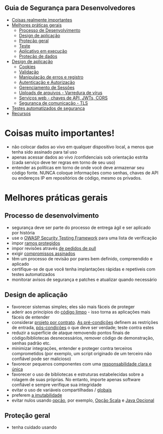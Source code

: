 ## Guia de Segurança para Desenvolvedores

-   [Coisas realmente importantes](#coisas-realmente-importantes)
-   [Melhores práticas gerais](#melhores-praticas-gerais)
    -   [Processo de Desenvolvimento](#processo-de-desenvolvimento)
    -   [Design de aplicação](#design-de-aplicacao)
    -   [Proteção geral](#protecao-geral)
    -   [Teste](#teste)
    -   [Aplicativo em execução](#aplicativo-em-execucao)
    -   [Proteção de dados](#protecao-de-dados)
-   [Design de aplicação](#design-de-aplicacao)
    -   [Cookies](#cookies)
    -   [Validação](#validacao)
    -   [Manipulação de erros e registro](#manipulacao-de-erros-e-registro)
    -   [Autenticação e Autorização](#autenticacao-e-autorização)
    -   [Gerenciamento de Sessões](#gerenciamento-de-sessoes)
    -   [Uploads de arquivos - Varredura de vírus](#uploads-de-arquivos-varredura-de-virus)
    -   [Serviços web - chaves de API, JWTs, CORS](#servicos-web-chaves-de-api-jwts-cors)
    -   [Segurança de comunicação - TLS](#seguranca-de-comunicacao-tls)
-   [Testes automatizados de segurança](#testes-automatizados-de-segurança)
-   [Recursos](#recursos)

# Coisas muito importantes!

-   não colocar dados ao vivo em qualquer dispositivo local, a menos que tenha sido assinado para tal uso
-   apenas acessar dados ao vivo /confidenciais sob orientação estrita (cada serviço deve ter regras em torno de seu uso)
-   entender as políticas em torno de onde você deve armazenar seu código fonte. NUNCA coloque informações como senhas, chaves de API ou endereços IP em repositórios de código, mesmo os privados.

# Melhores práticas gerais

## Processo de desenvolvimento

-   segurança deve ser parte do processo de entrega ágil e ser aplicado por história
-   use o [OWASP Security Testing Framework](https://www.owasp.org/index.php/The_OWASP_Testing_Framework) para uma lista de verificação
-   impor [ramos protegidos](https://github.com/blog/2051-protected-branches-and-required-status-checks)
-   impor revisões através [de pedidos de pull](https://help.github.com/articles/using-pull-requests/)
-   exigir [compromissos assinados](https://help.github.com/articles/signing-commits-using-gpg/)
-   têm um processo de revisão por pares bem definido, compreendido e aplicado
-   certifique-se de que você tenha implantações rápidas e repetíveis com testes automatizados
-   monitorar avisos de segurança e patches e atualizar quando necessário

## Design de aplicação

-   favorecer sistemas simples; eles são mais fáceis de proteger
-   aderir aos princípios do [código limpo](https://www.amazon.co.uk/Clean-Code-Handbook-Software-Craftsmanship/dp/0132350882) - isso torna as aplicações mais fáceis de entender
-   considerar [projeto por contrato](https://en.wikipedia.org/wiki/Design_by_contract). [As pré-condições](https://en.wikipedia.org/wiki/Precondition) definem as restrições de entrada, [pós-condições](https://en.wikipedia.org/wiki/Postcondition) o que deve ser verdade; teste contra estes
-   reduzir a superfície de ataque removendo pontos finais de código/bibliotecas desnecessários, remover código de demonstração, senhas padrão etc.
-   minimizar integrações, entender e proteger contra terceiros comprometidos (por exemplo, um script originado de um terceiro não confiável pode ser malicioso)
-   favorecer pequenos componentes com uma [responsabilidade clara e única](https://blog.8thlight.com/uncle-bob/2014/05/08/SingleReponsibilityPrinciple.html)
-   favorecer o uso de bibliotecas e estruturas estabelecidas sobre a rolagem de suas próprias. No entanto, importe apenas software confiável e sempre verifique sua integridade
-   evitar o uso de variáveis compartilhadas / [globais](http://programmers.stackexchange.com/questions/148108/why-is-global-state-so-evil)
-   preferem [a imutabilidade](http://miles.no/blogg/why-care-about-functional-programming-part-1-immutability)
-   evitar nulos usando [opção](https://en.wikipedia.org/wiki/Option_type), por exemplo, [Opção Scala](http://danielwestheide.com/blog/2012/12/19/the-neophytes-guide-to-scala-part-5-the-option-type.html) e [Java Opcional](http://onelineatatime.io/optional-guava-and-java-8/)

## Proteção geral

-   tenha cuidado usando <script src> a menos que você tenha controle completo sobre o script que é carregado
-   se enviar um formulário modifica dados ou estágio, use POST não GET
-   evite [a injeção SQL](https://www.owasp.org/index.php/SQL_Injection_Prevention_Cheat_Sheet) / injeção de javascript, garantindo que todas as consultas sejam [parametrizadas](https://www.owasp.org/index.php/Query_Parameterization_Cheat_Sheet) (e/ou use, por exemplo, um [ORM](https://en.wikipedia.org/wiki/Object-relational_mapping), [Registro Ativo](http://www.martinfowler.com/eaaCatalog/activeRecord.html))
-   proteger contra scripting cross site [(XSS)](https://www.owasp.org/index.php/XSS_(Cross_Site_Scripting)_Prevention_Cheat_Sheet) escapando / higienizando dados não confiáveis usando uma biblioteca de codificação de segurança padrão. Considere também usar cabeçalhos \[Política de Segurança de Conteúdo\] ([https://w3c.github.io/webappsec-csp/2/](https://w3c.github.io/webappsec-csp/2/)) para ativos da lista branca que uma página pode carregar
-   proteger contra falsificação de solicitação de local cruzado [(CSRF)](https://www.owasp.org/index.php/Cross-Site_Request_Forgery_(CSRF)) que visam solicitações de alteração de estado. Verifique os cabeçalhos padrão para verificar se a solicitação é a mesma origem E verifique um token CSRF
-   garantir que os recursos que você carrega sejam como esperado usando [integridade subresource](https://www.w3.org/TR/SRI/)
-   use HTTP Strict Transport Security [(HSTS)](https://www.owasp.org/index.php/HTTP_Strict_Transport_Security_Cheat_Sheet) com, por exemplo, um "Strict-Transport-Security: max-age=8640000; incluiSubDomains" HTTP Header para proteger contra ataques de tiras SSL. Considere inserir seu domínio na [lista de pré-carregamento do HSTS](https://hstspreload.appspot.com/)
-   proteger contra [clickjacking](https://www.owasp.org/index.php/Clickjacking_Defense_Cheat_Sheet) usando o "X-Frame-Options: DENY" HTTP Header
-   Não use [JSONP](http://stackoverflow.com/questions/3839966/can-anyone-explain-what-jsonp-is-in-layman-terms) para enviar dados confidenciais. Uma vez que o JSONP é javaScript válido, ele não é protegido pela política de mesma origem
-   não eval qualquer String não verificada (por exemplo, não eval uma string esperada para conter JSON - use JSON.parse em vez disso)
-   não armazenar ids de sessão no [LocalStorage](https://www.sitepoint.com/html5-local-storage-revisited/). Pense cuidadosamente antes de colocar quaisquer dados confidenciais no armazenamento local, mesmo quando criptografado
-   preferir sessionStorage para localStorage se a persistência por mais tempo do que a sessão do navegador não for necessária
-   validar URLs passados para XMLHttpRequest.open (os navegadores permitem que estes sejam multi-domínio)
-   use apenas [WebSockets](http://www.html5rocks.com/en/tutorials/websockets/basics/) sobre TLS (wss://) e esteja ciente de que a comunicação pode ser falsificada / sequestrada através do XSS
-   usar [diferentes subdomínios](https://www.gov.uk/service-manual/operations/operating-servicegovuk-subdomains.html) para páginas da Web voltadas para o público, ativos estáticos e administração

## Cookies

-   usar cookies [seguros](https://www.owasp.org/index.php/SecureFlag), [assinados e httpOnly](https://www.owasp.org/index.php/HttpOnly) quando possível (e obrigatório se contiver informações da conta)
-   criptografar quaisquer dados confidenciais com, por exemplo, [encicloção de cookies (nó)](https://www.npmjs.com/package/cookie-encryption)
-   evite colocar informações confidenciais em cookies de terceiros

## Teste

-   favorecer [o Desenvolvimento Impulsionado por Testes](https://en.wikipedia.org/wiki/Test-driven_development) para incentivar uma boa cobertura de teste e design de aplicativos
-   teste em um ambiente configurado como live (infraestrutura, replicação, TLS etc.) com perfis de dados semelhantes (mas não com dados ao vivo) o mais cedo possível
-   qualquer teste contra dados vivos em ambientes não prod (mesmo que limpo /anonimizado) precisa de aprovação adequada
-   use a Integração Contínua (IC) e garanta uma boa unidade automatizada, integração, aceitação, fumaça, desempenho, testes de segurança
-   realizar uma Verificação de Saúde de TI (ITHC, [Teste de Penetração, Teste de Caneta](https://en.wikipedia.org/wiki/Penetration_test)) para novos serviços ou mudanças significativas
-   considerar o uso de uma versão do [macaco do caos](http://www.ibm.com/developerworks/library/a-devops4/), por exemplo, [Exército Simian](https://github.com/Netflix/SimianArmy) para testar falhas aleatórias de instância

## Executando o aplicativo

-   use sempre HTTPS (certifique-se de usar [O TLS](https://en.wikipedia.org/wiki/Transport_Layer_Security) 1.2)
-   Os aplicativos web devem usar um [WAF (](https://www.owasp.org/index.php/Web_Application_Firewall)Web Application Firewall, firewall de aplicativos da Web) configurado corretamente, por exemplo, [NAXSI](https://github.com/nbs-system/naxsi)
-   remover funcionalidade e código desnecessários
-   se ocorrerem exceções, falhar com segurança
-   monitorar métricas, por exemplo, [Sysdig](http://www.sysdig.org/)
-   criar auditoria para tentativas de login bem sucedidas e mal sucedidas, tentativas de autorização mal sucedidas, logouts etc.
-   desativar [métodos HTTP](https://www.w3.org/Protocols/rfc2616/rfc2616-sec9.html) nãoused
-   restringir todos os aplicativos e serviços a serem executados com o conjunto mínimo de privilégios/permissões
-   isolar ambientes de desenvolvimento da rede de produção e permitir o acesso ao desenvolvimento apenas de usuários autorizados (ambientes de desenvolvimento podem ser um vetor de ataque comum)

## Validação

-   realizar verificações de integridade para garantir que não houve adulteração de campos ocultos ou identidades de transação. Pode usar [checkum](https://en.wikipedia.org/wiki/Checksum), [HMAC](https://tools.ietf.org/html/rfc2104), criptografia ou assinatura digital, dependendo do risco
-   validação do lado do servidor de todas as entradas, incluindo cabeçalhos, cookies, redirecionamentos
-   preferem [aceitar boa entrada conhecida](https://www.owasp.org/index.php/XSS_(Cross_Site_Scripting)_Prevention_Cheat_Sheet) em vez de [rejeitar entrada ruim conhecida](https://www.owasp.org/index.php/Data_Validation#Reject_known_bad)
-   higienizar a entrada, se necessário (por exemplo, retirar o espaço branco ou hífens dos números de telefone)
-   garantir que as seleções de opções, caixa de seleção e rádio contenham apenas valores permitidos (dado)
-   validar o tipo de dados / comprimento / alcance / chars permitidos
-   sempre reem validar dados de formulários previamente inseridos no caso de ter sido sub-repticiamente alterado; campos ocultos devem ser validados também
-   todas as falhas de validação devem resultar em rejeição de entrada com uma mensagem apropriada para o usuário
-   ter testes automatizados para verificar uma série razoável de falhas de validação são como esperado

## Manipulação de erros e registro de registros

-   não registrar informações confidenciais (por exemplo, informações da conta ou identificadores de sessão) a menos que seja necessário
-   garantir que nenhum depuração / traços de pilha sejam exibidos para o usuário final em produção
-   usar mensagens de erro genéricas e páginas de erro personalizadas na produção
-   evitar adulteração de logs, garantindo que eles sejam lidos apenas e não permitir exclusões
-   garantir que exista um mecanismo para realizar a análise de log
-   restringir o acesso a logs

## Proteção de dados

-   não armazenar senhas, strings de conexão etc. em texto simples
-   entender os dados que serão usados, sua política de retenção e remoção
-   entender quem estará acessando o serviço/dados, com quais dispositivos através de quais redes/serviços de terceiros
-   apenas armazenar e usar a quantidade mínima de dados necessária para atender à necessidade do usuário; permitir que os usuários visualizem apenas os dados de que precisam
-   não (fornecer interfaces que) permitem consulta arbitrária de dados
-   não permitem o download de conjuntos de dados em massa ou muitos dados para serem visíveis em uma página
-   limite de taxa acesso a grandes conjuntos de dados e tentativas de acesso de registros (também limitar o número de transações que um usuário ou dispositivo pode realizar em um determinado período de tempo)
-   impor o uso de esquemas de banco de dados, mesmo para bancos de dados noSQL usando, por exemplo, [Mongoose](http://mongoosejs.com/docs/guide.html) para MongoDB
-   evitar caching dados dentro de serviços, a menos que necessário
-   proteger caches / arquivos temporários contendo dados confidenciais de uso não autorizado e purgá-los o mais rápido possível
-   use criptografia síncrono (segredo compartilhado), por exemplo, [AES](https://en.wikipedia.org/wiki/Advanced_Encryption_Standard) para criptografar / descriptografar seus próprios dados se for sensível.
-   Certifique-se de que uma chave compartilhada seja mantida de forma segura e separada aos dados, de preferência em um cofre de chaves separado (por exemplo, [Vault](https://www.vaultproject.io/)) que seu serviço pode acessar quando precisar de uma chave
-   usar um processo de gerenciamento chave, por exemplo, alavancando [a Amazon KMS](https://aws.amazon.com/kms/)
-   criptografar backups (você precisará saber quais chaves são necessárias para lidar com qual versão)
-   campos de codificação que têm valores especialmente sensíveis
-   desabilitar autocompletar em formulários para campos sensíveis
-   não transmitir qualquer informação sensível dentro da URL
-   desativar o cache do lado do cliente para páginas que contenham dados [confidenciais usando cabeçalhos de cache HTTP apropriados](https://www.keycdn.com/blog/http-cache-headers/), ou seja, "Cache-Control: no-store", "Expira: 0" e "Pragma: no-cache"
-   dados de anonimise (garantindo que a reidentificação não possa ocorrer) enviados para ferramentas de relatórios ou sendo usados como dados de teste
-   considere criptografar formulários parcialmente preenchidos sob uma chave mantida pelo usuário se você não precisar usar esses dados
-   os aplicativos devem se conectar a bancos de dados com diferentes credenciais para cada distinção de confiança, por exemplo, usuário, somente leitura, administrador, convidado

## Autenticação/autorização

-   consulte a [orientação de senha do CESG](https://www.cesg.gov.uk/guidance/password-guidance-simplifying-your-approach) ao decidir sua política de senha para usuários
-   se a autenticação for necessária, autenticar e autorizar em cada solicitação
-   usar controles de autenticação centralizados, favorecer o SSO
-   se os serviços de autenticação cairem, eles não devem dar aos usuários acesso não autorizado
-   falha de autenticação não deve dar nenhuma informação sobre qual parte falhou - todas as respostas de erro devem ser genéricas e as mesmas
-   autenticação e autorização separadas do recurso que está sendo solicitado
-   funções de administração/gerenciamento de contas devem ser particularmente seguras
-   qualquer armazenamento de credencial deve usar apenas hashes de uma via criptograficamente fortes que não permitem ataques de força bruta. (use bcrypt, scrypt ou PBKDF2). O comprimento do sal deve ser de pelo menos 128 bits e pode ser armazenado em db (previne [ataques arco-íris](http://security.stackexchange.com/questions/379/what-are-rainbow-tables-and-how-are-they-used))
-   impor a alteração de senhas temporárias ou padrão quando são usadas
-   links de redefinição de senha devem ser limitados por tempo e uso único apenas
-   impedir que os usuários reumem uma senha
-   notificar usuários quando ocorre uma redefinição de senha
-   indicar a última tentativa de login para um usuário
-   pensar cuidadosamente sobre as implicações de usar "Lembre-se de mim"
-   re-autenticar usuários antes de realizar qualquer operação crítica, como o upload de arquivos
-   mais seguro: use autenticação multifa (MFA / 2FA) para obter senhas únicas (OTP). Favoreça [o Google Authenticator](https://en.wikipedia.org/wiki/Google_Authenticator), [Authy](https://www.authy.com/developers/) etc. sobre SMS (que tem padrões de criptografia fracos que permitem ataques man-in-the-middle)
-   considerar a introdução captcha após uma série de falhas de login
-   bloquear a conta após uma série de falhas de login por um determinado período de tempo
-   permitir que todos os usuários sejam conectados à força (por exemplo, invalidando todos os cookies de sessão)
-   estar preparado para mudar o mecanismo de hashing; garantir que você pode fazê-lo na hora quando os usuários precisam fazer login

## Gerenciamento de sessões

-   Os IDs de sessão devem ser únicos, não adiváveis e não sequenciais e adequadamente longos
-   use [httpOnly](https://www.owasp.org/index.php/HttpOnly), [seguros](https://www.owasp.org/index.php/SecureFlag), [cookies de sessão](http://cookiecontroller.com/internet-cookies/session-cookies/) para armazenar ids de sessão do lado do cliente
-   use httpOnly, cookies de sessão criptografados, seguros, assinados, se você quiser armazenar dados de sessão do lado do cliente
-   definir o caminho e o domínio para cookies para um valor adequadamente restrito
-   tempo limite de inatividade da sessão deve ser o mais curto possível
-   logout deve estar sempre disponível
-   ids de sessão de expiração após um período definido (para reduzir o impacto do sequestro de sessão)
-   invalidação de sessão (devido ao tempo limite, logout, expiração ou reutilização não autorizada) deve excluir imediatamente o id de sessão + os dados da sessão no servidor e no cliente (inclua uma diretiva Set-Cookie na resposta com um tempo de expiração no passado)
-   sempre crie uma nova sessão (portanto, novo id de sessão em um cookie) ao re autenticar, para evitar ataques [de fixação de sessão](https://www.owasp.org/index.php/Session_fixation); nunca armazene o id de sessão na URL
-   dados de sessão sensíveis devem ser armazenados no servidor
-   limpar dados de sessão do lado do servidor com frequência
-   não permitem logins simultâneos para o mesmo id do usuário
-   Os identificadores da sessão devem estar apenas no cabeçalho de cookie HTTP (não em uma solicitação GET ou em qualquer outro lugar)
-   para dados confidenciais requerem por solicitação em vez de tokens por sessão

## Integração

-   certifique-se de que há um esquema claro e bem definido usando, por exemplo, [JSON Schema](http://json-schema.org/) para cada ponto de integração e garantir que toda a entrada seja validada contra este esquema
-   testes automatizados devem verificar se as mensagens estão em conformidade com o esquema de espera para cada ponto de integração
-   entradas limite de taxa e verificar o tamanho da carga -- considere usar o padrão de design [do disjuntor](http://martinfowler.com/bliki/CircuitBreaker.html) em pontos de integração

## Segurança de comunicação

-   implementar criptografia de transporte para a transmissão de todas as informações confidenciais e suplemento com criptografia da carga, se necessário
-   garantir que os certificados TLS cubram o domínio e os sub domínios, sejam atuais e de uma autoridade de certificado confiável e sejam instalados com certificados intermediários quando necessário
-   especificar codificações de caracteres para todas as conexões
-   não permitem a mistura de conteúdo TLS e não-TLS
-   parâmetros de filtro contendo informações confidenciais no cabeçalho do remetente HTTP ao vincular a sites externos

## Uploads de arquivos

-   requerem autenticação primeiro, se apropriado
-   verificar tipo de arquivo, caracteres, tamanho etc.
-   varredura de vírus / malware, de preferência em um recipiente descartável
-   turno de privilégios executivos em diretórios de upload de arquivos e garantir que o arquivo seja lido apenas

## Segurança de serviços web

-   OWASP tem uma boa [planilha de segurança de DESCANSO](https://www.owasp.org/index.php/REST_Security_Cheat_Sheet)
-   favorecer JSON Web Tokens [(JWT)](https://jwt.io/) no cabeçalho como o formato para tokens de segurança e proteger sua integridade com um [MAC](https://en.wikipedia.org/wiki/Message_authentication_code)
-   use chaves de API no cabeçalho de autorização para estrangular clientes e reduzir o impacto de ataques de negação de serviço. Não confie neles para proteger recursos sensíveis porque eles são fáceis de comprometer
-   considere [certs de cliente](https://www.owasp.org/index.php/Transport_Layer_Protection_Cheat_Sheet#Client-Side_Certificates) TLS de 2 vias se seu aplicativo estiver se integrando através de um serviço web. No entanto, a implementação e a solução de problemas podem ser onerosas e revogar e reemitar certificados de complexidade
-   whitelist métodos permitidos e rejeitar não permitido com 405
-   estar ciente das necessidades de autorização na comunicação de serviço-a-serviço, e evitar o problema confuso do deputado quando um serviço chama outro sem fornecer as informações de autorização adequadas. O uso [de ids externos](https://aws.amazon.com/blogs/security/how-to-use-external-id-when-granting-access-to-your-aws-resources/) pode ajudar aqui.
-   o servidor deve sempre enviar o cabeçalho tipo conteúdo com o tipo de conteúdo correto e incluir um charset
-   rejeitar um pedido com 406 resposta não aceitável se o Tipo de Conteúdo não for suportado
-   desativar cabeçalhos CORS, a menos que sejam necessárias chamadas de domínio cruzado. Se forem necessários, seja o mais específico possível
-   considere erros de validação de tokens de registro para ajudar a detectar ataques

# Testes automatizados de segurança

Embora os projetos tenham um teste de penetração e verificação de saúde de TI, estas são tarefas periódicas. Também encorajamos as equipes a executar ferramentas automatizadas de teste de segurança para que possam pegar vulnerabilidades de segurança muito mais rapidamente. Recomendamos que as ferramentas de teste de segurança sejam executadas regularmente, não apenas quando o código é empurrado. Isso ocorre porque novas vulnerabilidades podem surgir sem que você tenha feito qualquer alteração na sua aplicação.

## Teste de segurança de dependência do NodeJS - Snyk

O Snyk verifica as dependências de aplicativos NodeJS para obter vulnerabilidades.

Recomendamos 2 maneiras de usar o Snyk:

1.  Integração do Github O Snyk pode aumentar automaticamente os PRs contra o seu repositório para corrigir vulnerabilidades, mais detalhes disponíveis aqui:  
    [https://snyk.io/docs/github/](https://snyk.io/docs/github/)
    
2.  Manualmente, o Snyk tem um CLI que você pode usar manualmente ou como parte de um pipeline ci. A maneira mais fácil de configurar isso é:
    

-   Assistente **snyk** de execução local
-   O assistente oferecerá adicionar código ao seu pacote json para executar testes de vulnerabilidade snyk ao lado de seus trabalhos habituais de teste npm
-   Aceite isso e quaisquer trabalhos de teste de CI falharão se houver novas vulnerabilidades

## Teste de segurança de dependência scala - Verificação de Dependência do SBT

Dependência do SBT Verifique suas dependências no banco de dados OWASP de módulos vulneráveis. Funciona, mas é relativamente imaturo, então não é tão fácil de usar quanto Snyk. [Você pode encontrar a verificação de dependência do SBT aqui](https://github.com/albuch/sbt-dependency-check)

## Teste de segurança de dependência java

OWASP fornece algumas ferramentas para isso, que inclui uma ferramenta de linha de comando, bem como um plugin maven. Esta é essencialmente a mesma ferramenta que a Dependência do SBT Verificar acima, apenas mais para Java. [Você pode encontrar Verificação de Dependência para Java aqui](https://www.owasp.org/index.php/OWASP_Dependency_Check)

## Bibliotecas específicas da tecnologia

-   Node
    -   [Lusca](https://github.com/krakenjs/lusca)
    -   [helmet](https://github.com/helmetjs/helmet)
    -   [node security project](https://nodesecurity.io/) [no GitHub](https://github.com/nodesecurity/nsp)

## Recursos e livros úteis

-   [Guia nacional de práticas de desenvolvimento seguro do Centro Nacional de Segurança Cibernética](https://github.com/ukncsc/secure-development-and-deployment/)
-   [Projeto Top 10 da OWASP](https://www.owasp.org/index.php/Category:OWASP_Top_Ten_Project)
-   [Segurança de aplicativos web - Um guia para iniciantes](https://www.mhprofessional.com/product.php?isbn=0071776168)
-   [Segurança de identidade e dados para desenvolvedores web](http://shop.oreilly.com/product/0636920044376.do)
-   [Manual do Hacker de Aplicativo Web](http://eu.wiley.com/WileyCDA/WileyTitle/productCd-1118026470.html)
-   [Considerações de segurança do protocolo HTTP](https://www.w3.org/Protocols/rfc2616/rfc2616-sec15.html)
-   [Folhas de trapaça OWASP](https://www.owasp.org/images/9/9a/OWASP_Cheatsheets_Book.pdf)
-   [OWASP práticas de codificação seguras](https://www.owasp.org/images/0/08/OWASP_SCP_Quick_Reference_Guide_v2.pdf)
-   [Decisões de segurança da CESG Enterprise](https://www.cesg.gov.uk/guidance/security-considerations-common-enterprise-it-decisions)
-   [Orientação de senha do CESG](https://www.cesg.gov.uk/guidance/password-guidance-simplifying-your-approach)
-   [CESG 10 passos para a segurança cibernética](https://www.cesg.gov.uk/10-steps-cyber-security)
-   [CESG Protegendo dados pessoais e em massa](https://www.cesg.gov.uk/guidance/protecting-bulk-personal-data)
-   [Princípios de Design de Segurança cesg para serviços digitais](https://www.cesg.gov.uk/guidance/security-design-principles-digital-services-0)
-   [Orientação CESG TLS para serviços externos](https://www.cesg.gov.uk/guidance/transport-layer-security-tls-external-facing-services)
